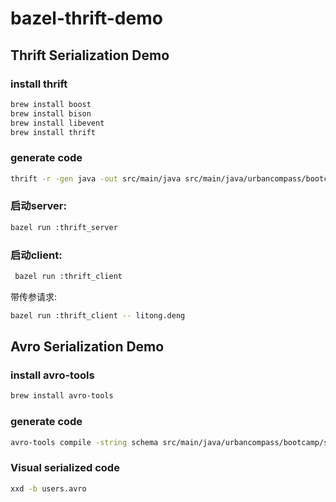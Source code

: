 # bazel-thrift-demo

## Thrift Serialization Demo

### install thrift

```bash
brew install boost
brew install bison
brew install libevent
brew install thrift
```

### generate code

```bash    
thrift -r -gen java -out src/main/java src/main/java/urbancompass/bootcamp/schema/hello.thrift
```

### 启动server:

```bash
bazel run :thrift_server
```

### 启动client:

```bash
 bazel run :thrift_client
```

带传参请求:

```bash
bazel run :thrift_client -- litong.deng
```

## Avro Serialization Demo

### install avro-tools

```bash
brew install avro-tools
```

### generate code

```bash
avro-tools compile -string schema src/main/java/urbancompass/bootcamp/schema/user.avsc src/main/java
```

### Visual serialized code

```bash
xxd -b users.avro
```